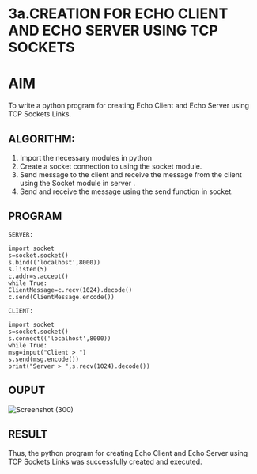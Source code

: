 # 3a.CREATION FOR ECHO CLIENT AND ECHO SERVER USING TCP SOCKETS
# AIM
To write a python program for creating Echo Client and Echo Server using TCP
Sockets Links.
## ALGORITHM:
1. Import the necessary modules in python
2. Create a socket connection to using the socket module.
3. Send message to the client and receive the message from the client using the Socket module in
 server .
4. Send and receive the message using the send function in socket.
## PROGRAM
~~~
SERVER: 
 
import socket 
s=socket.socket() 
s.bind(('localhost',8000)) 
s.listen(5) 
c,addr=s.accept() 
while True: 
ClientMessage=c.recv(1024).decode() 
c.send(ClientMessage.encode()) 
 
CLIENT: 
 
import socket 
s=socket.socket() 
s.connect(('localhost',8000)) 
while True: 
msg=input("Client > ") 
s.send(msg.encode()) 
print("Server > ",s.recv(1024).decode())

~~~
## OUPUT
![Screenshot (300)](https://github.com/Ragavan762006/3a.Sockets_Creation_for_Echo_Client_and_Echo_Server/assets/144870714/048d9933-3bbd-4443-9988-e262dca77cc4)

## RESULT
Thus, the python program for creating Echo Client and Echo Server using TCP Sockets Links 
was successfully created and executed.
